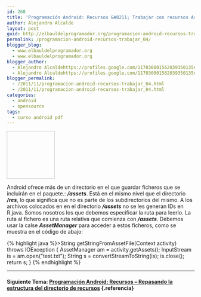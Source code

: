 ```yaml
---
id: 268
title: 'Programación Android: Recursos &#8211; Trabajar con recursos Assets'
author: Alejandro Alcalde
layout: post
guid: http://elbauldelprogramador.org/programacion-android-recursos-trabajar-con-recursos-assets/
permalink: /programacion-android-recursos-trabajar_04/
blogger_blog:
  - www.elbauldelprogramador.org
  - www.elbauldelprogramador.org
blogger_author:
  - Alejandro Alcaldehttps://profiles.google.com/117030001562039350135noreply@blogger.com
  - Alejandro Alcaldehttps://profiles.google.com/117030001562039350135noreply@blogger.com
blogger_permalink:
  - /2011/11/programacion-android-recursos-trabajar_04.html
  - /2011/11/programacion-android-recursos-trabajar_04.html
categories:
  - android
  - opensource
tags:
  - curso android pdf
---
```

<img id="logo" name="droid" class="icono" width="128px" height="128px" />

Android ofrece más de un directorio en el que guardar ficheros que se incluirán en el paquete.: ***/assets***. Está en el mismo nivel que el directorio ***/res***, lo que significa que no es parte de los subdirectorios del mismo. A los archivos colocados en en el directorio ***/assets*** no se les generan IDs en R.java. Somos nosotros los que debemos especificar la ruta para leerlo. La ruta al fichero es una ruta relativa que comienza con ***/assets***. Debemos usar la calse ***AssetManager*** para acceder a estos ficheros, como se muestra en el código de abajo:

  
<!--more-->

{% highlight java %}>String getStringFromAssetFile(Context activity)
   throws IOException
   {
       AssetManager am = activity.getAssets();
       InputStream is = am.open("test.txt");
       String s = convertStreamToString(is);
       is.close();
       return s;
   }
{% endhighlight %}

* * *

#### Siguiente Tema: [Programación Android: Recursos &#8211; Repasando la estructura del directorio de recursos][1] {.referencia}





 [1]: /programacion-android-recursos-repasando/